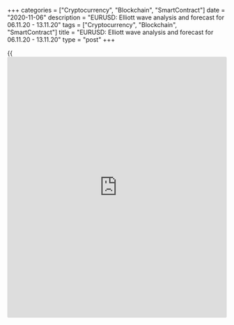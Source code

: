 +++
categories = ["Cryptocurrency", "Blockchain", "SmartContract"]
date = "2020-11-06"
description = "EURUSD: Elliott wave analysis and forecast for 06.11.20 - 13.11.20"
tags = ["Cryptocurrency", "Blockchain", "SmartContract"]
title = "EURUSD: Elliott wave analysis and forecast for 06.11.20 - 13.11.20"
type = "post"
+++

{{<iframe id="large-banner" src="https://www.bounty.group/#slide=14.0" width="100%" height="600" scrolling="no" style="border: 0px solid rgb(216, 221, 230); border-radius: 3px;">}}

2020-11-06

2020-11-06

EURUSD: Elliott wave analysis and forecast for 06.11.20 – 13.11.20Alex
Geuta

 **Main scenario:** consider long positions from corrections above the
level of 1.1602 with a target of 1.2019 – 1.2100.

 **Alternative scenario:** breakout and consolidation below the level of
1.1602 will allow the pair to continue declining to the levels of 1.1526
– 1.1375.

 **Analysis:** Daily time frame: presumably, the first wave of larger
degree 1 of (3) continues developing, with wave iii of 1 formed inside.
On the H4 time frame, a local correction has formed as the fourth wave
iv of 1, and wave v of 1 started forming. Apparently, the first counter-
trend wave of smaller degree (i) of v is developing on the H1 time
frame. If this assumption is correct, the pair will continue to rise to
1.2019 – 1.2100. The level of 1.1602 is critical in this scenario. Its
breakout will allow the pair to continue falling to the levels of 1.1526
– 1.1375.

* * *

* * *

* * *

P.S. Did you like my article? Share it in social networks: it will be
the best “thank you" :)

Ask me questions and comment below. I’ll be glad to answer your
questions and give necessary explanations.

 **Useful links:**

  * I recommend trying to trade with a reliable broker [here][1]. The system allows you to trade by yourself or copy successful traders from all across the globe.
  * Use my promo-code BLOG for getting deposit bonus 50% on LiteForex platform. Just enter this code in the appropriate field while [depositing][2] your trading account.
  * Telegram chat for traders: <t.me/liteforexengchat>. We are sharing the signals and trading experience
  * Telegram channel with high-quality analytics, Forex reviews, training articles, and other useful things for traders <t.me/liteforex>

## Price chart of EURUSD in real time mode

The content of this article reflects the author’s opinion and does not
necessarily reflect the official position of LiteForex. The material
published on this page is provided for informational purposes only and
should not be considered as the provision of investment advice for the
purposes of Directive 2004/39/EC.

Rate this article:

{{value}}

( {{count}} {{title}} )

   1. my.liteforex.com/?category=analysts-opinions&slug=eurusd-elliott-wave-analysis-and-forecast-for-061120-131120&openPopup=%2Fregistration%2Fpopup&utm_source=blog&utm_medium=article&utm_campaign=bonus
   2. my.liteforex.com/deposit/?category=analysts-opinions&slug=eurusd-elliott-wave-analysis-and-forecast-for-061120-131120&promo_code=BLOG&utm_source=blog&utm_medium=article&utm_campaign=bonus
